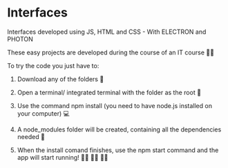 # Interfaces
 
 Interfaces developed using JS, HTML and CSS - With ELECTRON and PHOTON 
 


These easy projects are developed during the course of an IT course 👩‍🏫 

To try the code you just have to:

1. Download any of the folders 📁 

2. Open a terminal/ integrated terminal with the folder as the root 🌱 

3. Use the command npm install (you need to have node.js installed on your computer) 💻 

4. A node_modules folder will be created, containing all the dependencies needed 📂 

5. When the install comand finishes, use the npm start command and the app will start running! 🏃‍♀️ 🏃‍♂️ 🏃‍♀️ 




